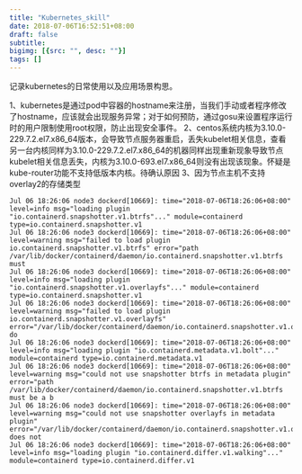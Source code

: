 ```yaml
---
title: "Kubernetes_skill"
date: 2018-07-06T16:52:51+08:00
draft: false
subtitle:
bigimg: [{src: "", desc: ""}]
tags: []
---
```


<!--more-->
记录kubernetes的日常使用以及应用场景构思。


1、kubernetes是通过pod中容器的hostname来注册，当我们手动或者程序修改了hostname，应该就会出现服务异常；对于如何预防，通过gosu来设置程序运行时的用户限制使用root权限，防止出现安全事件。
2、centos系统内核为3.10.0-229.7.2.el7.x86_64版本，会导致节点服务器重启，丢失kubelet相关信息，查看另一台内核同样为3.10.0-229.7.2.el7.x86_64的机器同样出现重新现象导致节点kubelet相关信息丢失，内核为3.10.0-693.el7.x86_64则没有出现该现象。怀疑是kube-router功能不支持低版本内核。待确认原因
3、因为节点主机不支持overlay2的存储类型
```shell
Jul 06 18:26:06 node3 dockerd[10669]: time="2018-07-06T18:26:06+08:00" level=info msg="loading plugin "io.containerd.snapshotter.v1.btrfs"..." module=containerd type=io.containerd.snapshotter.v1
Jul 06 18:26:06 node3 dockerd[10669]: time="2018-07-06T18:26:06+08:00" level=warning msg="failed to load plugin io.containerd.snapshotter.v1.btrfs" error="path /var/lib/docker/containerd/daemon/io.containerd.snapshotter.v1.btrfs must
Jul 06 18:26:06 node3 dockerd[10669]: time="2018-07-06T18:26:06+08:00" level=info msg="loading plugin "io.containerd.snapshotter.v1.overlayfs"..." module=containerd type=io.containerd.snapshotter.v1
Jul 06 18:26:06 node3 dockerd[10669]: time="2018-07-06T18:26:06+08:00" level=warning msg="failed to load plugin io.containerd.snapshotter.v1.overlayfs" error="/var/lib/docker/containerd/daemon/io.containerd.snapshotter.v1.overlayfs do
Jul 06 18:26:06 node3 dockerd[10669]: time="2018-07-06T18:26:06+08:00" level=info msg="loading plugin "io.containerd.metadata.v1.bolt"..." module=containerd type=io.containerd.metadata.v1
Jul 06 18:26:06 node3 dockerd[10669]: time="2018-07-06T18:26:06+08:00" level=warning msg="could not use snapshotter btrfs in metadata plugin" error="path /var/lib/docker/containerd/daemon/io.containerd.snapshotter.v1.btrfs must be a b
Jul 06 18:26:06 node3 dockerd[10669]: time="2018-07-06T18:26:06+08:00" level=warning msg="could not use snapshotter overlayfs in metadata plugin" error="/var/lib/docker/containerd/daemon/io.containerd.snapshotter.v1.overlayfs does not
Jul 06 18:26:06 node3 dockerd[10669]: time="2018-07-06T18:26:06+08:00" level=info msg="loading plugin "io.containerd.differ.v1.walking"..." module=containerd type=io.containerd.differ.v1
```